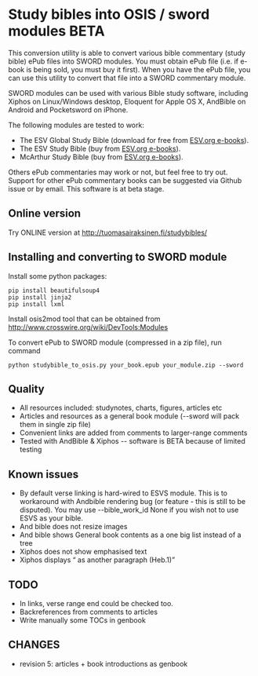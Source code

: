 Study bibles into OSIS / sword modules BETA
===========================================

This conversion utility is able to convert various bible commentary (study bible) ePub files
into SWORD modules. You must obtain ePub file (i.e. if e-book is being sold, you must buy it first).
 When you have the ePub file, you can use this utility to convert that file into a SWORD commentary module.

SWORD modules can be used with various Bible study software, including Xiphos on Linux/Windows desktop,
Eloquent for Apple OS X, AndBible on Android and Pocketsword on iPhone.

The following modules are tested to work:

 * The ESV Global Study Bible (download for free from [ESV.org e-books](http://esv.org/e-books)).
 * The ESV Study Bible (buy from [ESV.org e-books](http://esv.org/e-books)).
 * McArthur Study Bible (buy from [ESV.org e-books](http://esv.org/e-books)).

Others ePub commentaries may work or not, but feel free to try out. Support for other ePub commentary books can be
suggested via Github issue or by email. This software is at beta stage.

Online version
----------------

Try ONLINE version at http://tuomasairaksinen.fi/studybibles/

Installing and converting to SWORD module
-----------------------------------------

Install some python packages:

    pip install beautifulsoup4
    pip install jinja2
    pip install lxml

Install osis2mod tool that can be obtained from http://www.crosswire.org/wiki/DevTools:Modules

To convert ePub to SWORD module (compressed in a zip file), run command

    python studybible_to_osis.py your_book.epub your_module.zip --sword

Quality
-------
 - All resources included: studynotes, charts, figures, articles etc
 - Articles and resources as a general book module (--sword will pack them in single zip file)
 - Convenient links are added from comments to larger-range comments
 - Tested with AndBible & Xiphos -- software is  BETA because of limited testing

Known issues
------------
 - By default verse linking is hard-wired to ESVS module. This is to workaround with Andbible
   <reference> rendering bug (or feature - this is still to be disputed).
   You may use --bible_work_id None if you wish not to use ESVS as your bible.
 - And bible does not resize images
 - And bible shows General book contents as a one big list instead of a tree
 - Xiphos does not show emphasised text
 - Xiphos displays <q> as another paragraph (Heb.1)

TODO
----
  - In links, verse range end could be checked too.
  - Backreferences from comments to articles
  - Write manually some TOCs in genbook

CHANGES
-------
 - revision 5: articles + book introductions as genbook

